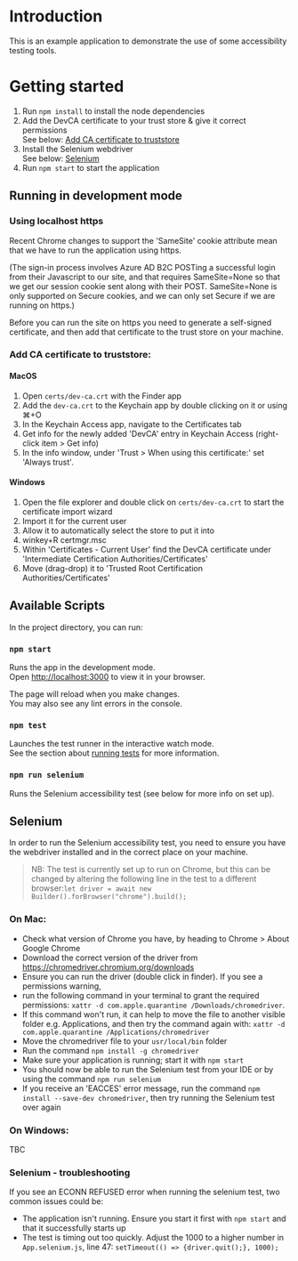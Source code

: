 # Introduction

This is an example application to demonstrate the use of some accessibility testing tools.

# Getting started

1. Run `npm install` to install the node dependencies
2. Add the DevCA certificate to your trust store & give it correct permissions <br> See below: [Add CA certificate to truststore](#Add-CA-certificate-to-truststore:)
3. Install the Selenium webdriver <br>See below: [Selenium](#Selenium)
4. Run `npm start` to start the application

## Running in development mode

### Using localhost https

Recent Chrome changes to support the 'SameSite' cookie attribute mean that we have to run the application using https.

(The sign-in process involves Azure AD B2C POSTing a successful login from their Javascript to our site, and that
requires SameSite=None so that we get our session cookie sent along with their POST. SameSite=None is only supported
on Secure cookies, and we can only set Secure if we are running on https.)

Before you can run the site on https you need to generate a self-signed certificate, and then add that certificate to
the trust store on your machine.

### Add CA certificate to truststore:

#### MacOS

1. Open `certs/dev-ca.crt` with the Finder app
2. Add the `dev-ca.crt` to the Keychain app by double clicking on it or using ⌘+O
3. In the Keychain Access app, navigate to the Certificates tab
4. Get info for the newly added 'DevCA' entry in Keychain Access (right-click item > Get info)
5. In the info window, under 'Trust > When using this certificate:' set 'Always trust'.

#### Windows

1. Open the file explorer and double click on `certs/dev-ca.crt` to start the certificate import wizard
1. Import it for the current user
1. Allow it to automatically select the store to put it into
1. winkey+R certmgr.msc
1. Within 'Certificates - Current User' find the DevCA certificate under 'Intermediate Certification Authorities/Certificates'
1. Move (drag-drop) it to 'Trusted Root Certification Authorities/Certificates'

## Available Scripts

In the project directory, you can run:

### `npm start`

Runs the app in the development mode.\
Open [http://localhost:3000](http://localhost:3000) to view it in your browser.

The page will reload when you make changes.\
You may also see any lint errors in the console.

### `npm test`

Launches the test runner in the interactive watch mode.\
See the section about [running tests](https://facebook.github.io/create-react-app/docs/running-tests) for more information.

### `npm run selenium`

Runs the Selenium accessibility test (see below for more info on set up).

## Selenium

In order to run the Selenium accessibility test, you need to ensure you have the webdriver installed and in the correct
place on your machine.

> NB: The test is currently set up to run on Chrome, but this can be changed by altering the
> following line in the test to a different browser:`let driver = await new Builder().forBrowser("chrome").build();`

### On Mac:

- Check what version of Chrome you have, by heading to Chrome > About Google Chrome
- Download the correct version of the driver from https://chromedriver.chromium.org/downloads
- Ensure you can run the driver (double click in finder). If you see a permissions warning,
- run the following command in your terminal to grant the required permissions:
  `xattr -d com.apple.quarantine /Downloads/chromedriver`.
- If this command won't run, it can help to move the file to another visible folder e.g. Applications, and then try the command again with:
  `xattr -d com.apple.quarantine /Applications/chromedriver`
- Move the chromedriver file to your `usr/local/bin` folder
- Run the command `npm install -g chromedriver`
- Make sure your application is running; start it with `npm start`
- You should now be able to run the Selenium test from your IDE or by using the command `npm run selenium`
- If you receive an 'EACCES' error message, run the command `npm install --save-dev chromedriver`, then try running the Selenium test over again

### On Windows:

TBC

### Selenium - troubleshooting

If you see an ECONN REFUSED error when running the selenium test, two common issues could be:

- The application isn't running. Ensure you start it first with `npm start` and that it successfully starts up
- The test is timing out too quickly. Adjust the 1000 to a higher number in `App.selenium.js`, line 47: `setTimeout(() => {driver.quit();}, 1000);`
